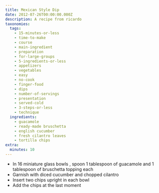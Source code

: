 ```yaml
---
title: Mexican Style Dip
date: 2012-07-26T00:00:00.000Z
description: A recipe from ricardo
taxonomies:
  tags:
    - 15-minutes-or-less
    - time-to-make
    - course
    - main-ingredient
    - preparation
    - for-large-groups
    - 5-ingredients-or-less
    - appetizers
    - vegetables
    - easy
    - no-cook
    - finger-food
    - dips
    - number-of-servings
    - presentation
    - served-cold
    - 3-steps-or-less
    - technique
  ingredients:
    - guacamole
    - ready-made bruschetta
    - english cucumber
    - fresh cilantro leaves
    - tortilla chips
extra:
  minutes: 10
---
```

 - In 16 miniature glass bowls , spoon 1 tablespoon of guacamole and 1 tablespoon of bruschetta topping each
 - Garnish with diced cucumber and chopped cilantro
 - Insert two chips upright in each bowl
 - Add the chips at the last moment
